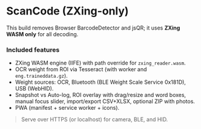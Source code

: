 # ScanCode (ZXing-only)

This build removes Browser BarcodeDetector and jsQR; it uses **ZXing WASM only** for all decoding.

### Included features
- ZXing WASM engine (IIFE) with path override for `zxing_reader.wasm`.
- OCR weight from ROI via Tesseract (with worker and `eng.traineddata.gz`).
- Weight sources: OCR, Bluetooth (BLE Weight Scale Service 0x181D), USB (WebHID). 
- Snapshot vs Auto-log, ROI overlay with drag/resize and word boxes, manual focus slider, import/export CSV+XLSX, optional ZIP with photos.
- PWA (manifest + service worker + icons).

> Serve over HTTPS (or localhost) for camera, BLE, and HID.
